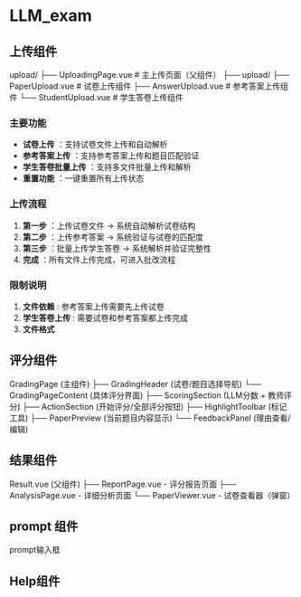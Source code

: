 # LLM_exam

## 上传组件

upload/
├── UploadingPage.vue          # 主上传页面（父组件）
├── upload/
    ├── PaperUpload.vue       # 试卷上传组件
    ├── AnswerUpload.vue      # 参考答案上传组件
    └── StudentUpload.vue     # 学生答卷上传组件

### 主要功能

* **试卷上传** ：支持试卷文件上传和自动解析
* **参考答案上传** ：支持参考答案上传和题目匹配验证
* **学生答卷批量上传** ：支持多文件批量上传和解析
* **重置功能** ：一键重置所有上传状态

### 上传流程

1. **第一步** ：上传试卷文件 → 系统自动解析试卷结构
2. **第二步** ：上传参考答案 → 系统验证与试卷的匹配度
3. **第三步** ：批量上传学生答卷 → 系统解析并验证完整性
4. **完成** ：所有文件上传完成，可进入批改流程

### 限制说明

1. **文件依赖** : 参考答案上传需要先上传试卷
2. **学生答卷上传** : 需要试卷和参考答案都上传完成
3. **文件格式** 

## 评分组件

GradingPage (主组件)
├── GradingHeader (试卷/题目选择导航)
└── GradingPageContent (具体评分界面)
    ├── ScoringSection (LLM分数 + 教师评分)
    ├── ActionSection (开始评分/全部评分按钮)
    ├── HighlightToolbar (标记工具)
    ├── PaperPreview (当前题目内容显示)
    └── FeedbackPanel (理由查看/编辑)

## 结果组件

Result.vue (父组件)
├── ReportPage.vue - 评分报告页面
├── AnalysisPage.vue - 详细分析页面
└── PaperViewer.vue - 试卷查看器（弹窗）

## prompt 组件

prompt输入框

## Help组件
